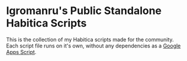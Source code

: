 # Igromanru's Public Standalone Habitica Scripts
This is the collection of my Habitica scripts made for the community.  
Each script file runs on it's own, without any dependencies as a [Google Apps Script](https://script.google.com).